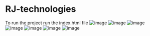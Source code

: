 # RJ-technologies
To run the project 
run the index.html file 
![image](https://github.com/ShreyasSathyanarayana/RJ-technologies/assets/150839398/932e1b2e-caa3-46da-ac65-021c7f4b017e)
![image](https://github.com/ShreyasSathyanarayana/RJ-technologies/assets/150839398/13314f87-549b-4adc-8d5c-9e6076f5e442)
![image](https://github.com/ShreyasSathyanarayana/RJ-technologies/assets/150839398/9600e8ba-8e6f-44c5-a9ef-a83a4227d1a4)
![image](https://github.com/ShreyasSathyanarayana/RJ-technologies/assets/150839398/fd689d1f-a1e9-411c-a47f-65e992d55117)
![image](https://github.com/ShreyasSathyanarayana/RJ-technologies/assets/150839398/2bbecbca-2cb2-4e4e-aaae-b833e23ad557)
![image](https://github.com/ShreyasSathyanarayana/RJ-technologies/assets/150839398/f4cfac97-2a86-4f8a-b9c3-ba466ee09932)
![image](https://github.com/ShreyasSathyanarayana/RJ-technologies/assets/150839398/e029542b-bec5-46ee-be90-0e677754fc1b)







